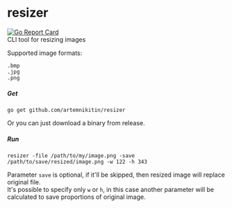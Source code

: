 # resizer
[![Go Report Card](https://goreportcard.com/badge/artemnikitin/resizer)](https://goreportcard.com/report/artemnikitin/resizer)   
CLI tool for resizing images

Supported image formats:
```
.bmp
.jpg
.png
```

##### Get
``` 
go get github.com/artemnikitin/resizer   
``` 
Or you can just download a binary from release.

##### Run
```
resizer -file /path/to/my/image.png -save /path/to/save/resized/image.png -w 122 -h 343
```
Parameter `save` is optional, if it'll be skipped, then resized image will replace original file.    
It's possible to specify only `w` or `h`, in this case another parameter will be calculated to save proportions of original image.
